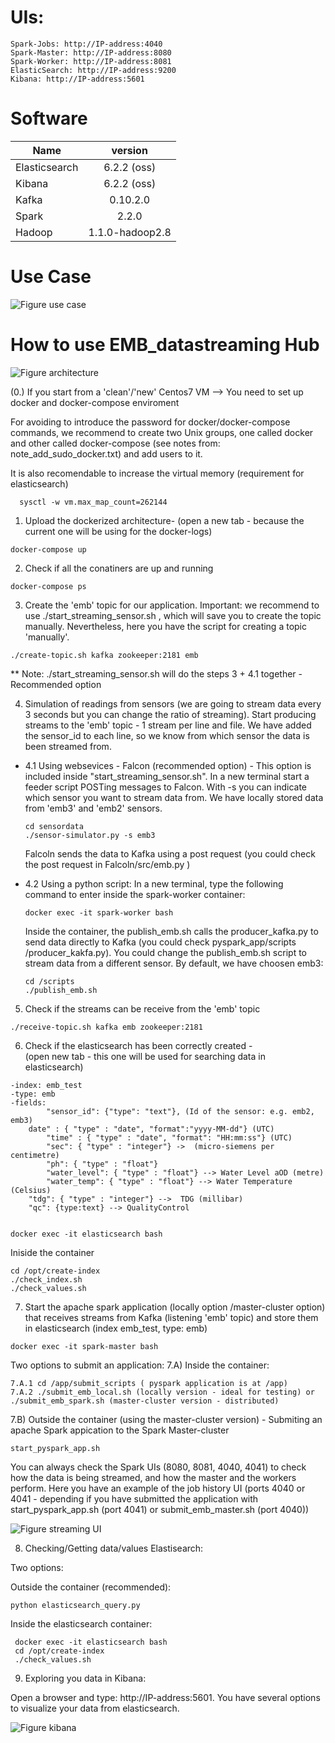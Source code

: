# UIs:
	Spark-Jobs: http://IP-address:4040
	Spark-Master: http://IP-address:8080
	Spark-Worker: http://IP-address:8081
	ElasticSearch: http://IP-address:9200
	Kibana: http://IP-address:5601


# Software

|Name	        |version               |
|---------------|:--------------------:|
|Elasticsearch	|6.2.2 (oss)           |
|Kibana 	|6.2.2 (oss)           |
|Kafka	        |0.10.2.0	       |
|Spark    	|2.2.0		       |
|Hadoop	        |1.1.0-hadoop2.8       |


# Use Case

![Figure use case](https://github.com/rosafilgueira/EMB_datastreaming/blob/master/Sensor-Figure.png)


# How to use EMB_datastreaming Hub


![Figure architecture](https://github.com/rosafilgueira/EMB_datastreaming/blob/master/data-streaming_hub.png )

(0.)  If you start from a 'clean'/'new' Centos7 VM --> You need to set up docker and docker-compose enviroment  



 For avoiding to introduce the password for docker/docker-compose commands, we recommend to create two Unix groups, one called docker and other called docker-compose (see notes from: note_add_sudo_docker.txt) and add users to it. 
  
  
  It is also recomendable to increase the virtual memory (requirement for elasticsearch)
  
  ```
    sysctl -w vm.max_map_count=262144
  ```

1. Upload the dockerized architecture-  (open a new tab - because the current one will be using for the docker-logs)

```
docker-compose up
```

2. Check if all the conatiners are up and running

```
docker-compose ps
```

3. Create the 'emb' topic for our application. Important: we recommend to use ./start_streaming_sensor.sh , which will save you to create the topic manually. Nevertheless, here you have the script for creating a topic 'manually'. 

```
./create-topic.sh kafka zookeeper:2181 emb
```

** Note: ./start_streaming_sensor.sh will do the steps 3 + 4.1 together  - Recommended option

4. Simulation of readings from sensors (we are going to stream data every 3 seconds but you can change the ratio of streaming). 
Start producing streams to the 'emb' topic - 1 stream per line and file. We have added the sensor_id to each line, so we know from which sensor the data is been streamed from. 

* 4.1 Using websevices - Falcon (recommended option) - This option is included inside "start_streaming_sensor.sh".
  In a new terminal start a feeder script POSTing messages to Falcon. With -s you can indicate which sensor you want to stream data from.
  We have locally stored data from 'emb3' and 'emb2' sensors. 
  
  ```
  cd sensordata
  ./sensor-simulator.py -s emb3
  ```
  Falcoln sends the data to Kafka using a post request (you could check the post request in Falcoln/src/emb.py )

 
* 4.2 Using a python script:
  In a new terminal, type the following command to enter inside the spark-worker container:

  ```
  docker exec -it spark-worker bash
  ```
  Inside the container, the publish_emb.sh calls the producer_kafka.py to send data directly to Kafka (you could check pyspark_app/scripts   /producer_kakfa.py). You could change the publish_emb.sh script to stream data from a different sensor. By default, we have choosen emb3:
 
  ```
  cd /scripts
  ./publish_emb.sh
  ```

5. Check if the streams can be receive from the 'emb' topic

```
./receive-topic.sh kafka emb zookeeper:2181
```

6. Check if the elasticsearch has been correctly created -  
(open new tab - this one will be used for searching data in elasticsearch)

```
-index: emb_test
-type: emb
-fields:
        "sensor_id": {"type": "text"}, (Id of the sensor: e.g. emb2, emb3)
	date" : { "type" : "date", "format":"yyyy-MM-dd"} (UTC)
        "time" : { "type" : "date", "format": "HH:mm:ss"} (UTC)
        "sec": { "type" : "integer"} ->  (micro-siemens per centimetre) 
        "ph": { "type" : "float"}
        "water_level": { "type" : "float"} --> Water Level aOD (metre) 
        "water_temp": { "type" : "float"} --> Water Temperature (Celsius) 
	"tdg": { "type" : "integer"} -->  TDG (millibar) 
	"qc": {type:text} --> QualityControl 
	
```	

```
docker exec -it elasticsearch bash
```

Iniside the container

```
cd /opt/create-index
./check_index.sh
./check_values.sh
```

7. Start the apache spark application (locally option /master-cluster option) that receives streams from Kafka (listening 'emb' topic) and store them in elasticsearch (index emb_test, type: emb)
 
 ```
 docker exec -it spark-master bash
 ```
 
Two options to submit an application: 
7.A) Inside the container:
  
  ```
  7.A.1 cd /app/submit_scripts ( pyspark application is at /app)
  7.A.2 ./submit_emb_local.sh (locally version - ideal for testing) or ./submit_emb_spark.sh (master-cluster version - distributed)
  ```
7.B) Outside the container (using the master-cluster version) - Submiting an apache Spark appication to the Spark Master-cluster
 
  ```
  start_pyspark_app.sh
  ```
  
  You can always check the Spark UIs (8080, 8081, 4040, 4041) to check how the data is being streamed, and how the master and the workers perform. Here you have an example of the job history UI (ports 4040 or 4041 - depending if you have submitted the application with start_pyspark_app.sh (port 4041) or submit_emb_master.sh (port 4040))
  
  ![Figure streaming UI](https://github.com/rosafilgueira/EMB_datastreaming/blob/master/spark-straming-UI2.png)

 8. Checking/Getting data/values Elastisearch:

 Two options:

   Outside the container (recommended):
   
   ```
   python elasticsearch_query.py
   ```

   Inside the elasticsearch container:
	
  ```
   docker exec -it elasticsearch bash
   cd /opt/create-index
   ./check_values.sh
  ```
	
9. Exploring you data in Kibana:

Open a browser and type: http://IP-address:5601. You have several options to visualize your data from elasticsearch.

![Figure kibana](https://github.com/rosafilgueira/EMB_datastreaming/blob/master/kibana-screenshot.png)



